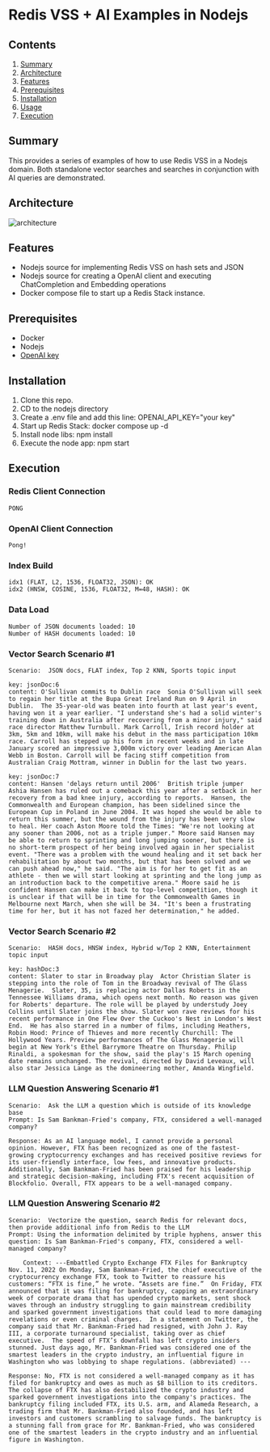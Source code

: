 # Redis VSS + AI Examples in Nodejs

## Contents
1.  [Summary](#summary)
2.  [Architecture](#architecture)
3.  [Features](#features)
4.  [Prerequisites](#prerequisites)
5.  [Installation](#installation)
6.  [Usage](#usage)
7.  [Execution](#execution)

## Summary <a name="summary"></a>
This provides a series of examples of how to use Redis VSS in a Nodejs domain.  Both standalone vector searches and
searches in conjunction with AI queries are demonstrated.

## Architecture <a name="architecture"></a>
![architecture](https://docs.google.com/drawings/d/e/2PACX-1vQlOwYbS5EN29m1Ld2lbZQA16oiB4h1T_x8q0N9_pi8pYNiDQw9igTsP9IZVm1Zje_FQvgag9GJqlaW/pub?w=462&h=268)


## Features <a name="features"></a>
- Nodejs source for implementing Redis VSS on hash sets and JSON
- Nodejs source for creating a OpenAI client and executing ChatCompletion and Embedding operations
- Docker compose file to start up a Redis Stack instance.

## Prerequisites <a name="prerequisites"></a>
- Docker
- Nodejs
- [OpenAI key](https://platform.openai.com)

## Installation <a name="installation"></a>
1.  Clone this repo.
2.  CD to the nodejs directory
3.  Create a .env file and add this line:  OPENAI_API_KEY="your key"
4.  Start up Redis Stack:  docker compose up -d
5.  Install node libs:  npm install
6.  Execute the node app:  npm start

## Execution <a name="execution"></a>
### Redis Client Connection 
 ```text
PONG
 ```
 ### OpenAI Client Connection
 ```text
Pong!
 ```
 ### Index Build
 ```text
idx1 (FLAT, L2, 1536, FLOAT32, JSON): OK
idx2 (HNSW, COSINE, 1536, FLOAT32, M=48, HASH): OK
 ```
### Data Load
```text
Number of JSON documents loaded: 10
Number of HASH documents loaded: 10
```
### Vector Search Scenario #1
```text
Scenario:  JSON docs, FLAT index, Top 2 KNN, Sports topic input

key: jsonDoc:6
content: O'Sullivan commits to Dublin race  Sonia O'Sullivan will seek to regain her title at the Bupa Great Ireland Run on 9 April in Dublin.  The 35-year-old was beaten into fourth at last year's event, having won it a year earlier. "I understand she's had a solid winter's training down in Australia after recovering from a minor injury," said race director Matthew Turnbull. Mark Carroll, Irish record holder at 3km, 5km and 10km, will make his debut in the mass participation 10km race. Carroll has stepped up his form in recent weeks and in late January scored an impressive 3,000m victory over leading American Alan Webb in Boston. Carroll will be facing stiff competition from Australian Craig Mottram, winner in Dublin for the last two years. 

key: jsonDoc:7
content: Hansen 'delays return until 2006'  British triple jumper Ashia Hansen has ruled out a comeback this year after a setback in her recovery from a bad knee injury, according to reports.  Hansen, the Commonwealth and European champion, has been sidelined since the European Cup in Poland in June 2004. It was hoped she would be able to return this summer, but the wound from the injury has been very slow to heal. Her coach Aston Moore told the Times: "We're not looking at any sooner than 2006, not as a triple jumper." Moore said Hansen may be able to return to sprinting and long jumping sooner, but there is no short-term prospect of her being involved again in her specialist event. "There was a problem with the wound healing and it set back her rehabilitation by about two months, but that has been solved and we can push ahead now," he said. "The aim is for her to get fit as an athlete - then we will start looking at sprinting and the long jump as an introduction back to the competitive arena." Moore said he is confident Hansen can make it back to top-level competition, though it is unclear if that will be in time for the Commonwealth Games in Melbourne next March, when she will be 34. "It's been a frustrating time for her, but it has not fazed her determination," he added. 
```
### Vector Search Scenario #2
```text
Scenario:  HASH docs, HNSW index, Hybrid w/Top 2 KNN, Entertainment topic input

key: hashDoc:3
content: Slater to star in Broadway play  Actor Christian Slater is stepping into the role of Tom in the Broadway revival of The Glass Menagerie.  Slater, 35, is replacing actor Dallas Roberts in the Tennessee Williams drama, which opens next month. No reason was given for Roberts' departure. The role will be played by understudy Joey Collins until Slater joins the show. Slater won rave reviews for his recent performance in One Flew Over the Cuckoo's Nest in London's West End.  He has also starred in a number of films, including Heathers, Robin Hood: Prince of Thieves and more recently Churchill: The Hollywood Years. Preview performances of The Glass Menagerie will begin at New York's Ethel Barrymore Theatre on Thursday. Philip Rinaldi, a spokesman for the show, said the play's 15 March opening date remains unchanged. The revival, directed by David Leveaux, will also star Jessica Lange as the domineering mother, Amanda Wingfield.
```
### LLM Question Answering Scenario #1
```text
Scenario:  Ask the LLM a question which is outside of its knowledge base
Prompt: Is Sam Bankman-Fried's company, FTX, considered a well-managed company?

Response: As an AI language model, I cannot provide a personal opinion. However, FTX has been recognized as one of the fastest-growing cryptocurrency exchanges and has received positive reviews for its user-friendly interface, low fees, and innovative products. Additionally, Sam Bankman-Fried has been praised for his leadership and strategic decision-making, including FTX's recent acquisition of Blockfolio. Overall, FTX appears to be a well-managed company.
```
### LLM Question Answering Scenario #2
```text
Scenario:  Vectorize the question, search Redis for relevant docs, then provide additional info from Redis to the LLM
Prompt: Using the information delimited by triple hyphens, answer this question: Is Sam Bankman-Fried's company, FTX, considered a well-managed company?

    Context: ---Embattled Crypto Exchange FTX Files for Bankruptcy  Nov. 11, 2022 On Monday, Sam Bankman-Fried, the chief executive of the cryptocurrency exchange FTX, took to Twitter to reassure his customers: “FTX is fine,” he wrote. “Assets are fine.”  On Friday, FTX announced that it was filing for bankruptcy, capping an extraordinary week of corporate drama that has upended crypto markets, sent shock waves through an industry struggling to gain mainstream credibility and sparked government investigations that could lead to more damaging revelations or even criminal charges.  In a statement on Twitter, the company said that Mr. Bankman-Fried had resigned, with John J. Ray III, a corporate turnaround specialist, taking over as chief executive.  The speed of FTX’s downfall has left crypto insiders stunned. Just days ago, Mr. Bankman-Fried was considered one of the smartest leaders in the crypto industry, an influential figure in Washington who was lobbying to shape regulations. (abbreviated) ---

Response: No, FTX is not considered a well-managed company as it has filed for bankruptcy and owes as much as $8 billion to its creditors. The collapse of FTX has also destabilized the crypto industry and sparked government investigations into the company's practices. The bankruptcy filing included FTX, its U.S. arm, and Alameda Research, a trading firm that Mr. Bankman-Fried also founded, and has left investors and customers scrambling to salvage funds. The bankruptcy is a stunning fall from grace for Mr. Bankman-Fried, who was considered one of the smartest leaders in the crypto industry and an influential figure in Washington.
```